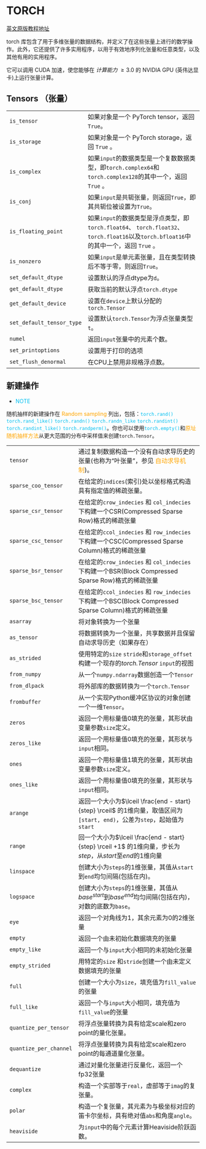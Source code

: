 # TORCH

[英文原版教程地址](https://pytorch.org/docs/stable/torch.html)

torch 库包含了用于多维张量的数据结构，并定义了在这些张量上进行的数学操作。此外，它还提供了许多实用程序，以用于有效地序列化张量和任意类型，以及其他有用的实用程序。

它可以调用 CUDA 加速，使您能够在 *计算能力* $\geq 3.0$ 的 NVIDIA GPU (英伟达显卡)上运行张量计算。

## Tensors （张量）

|                           |                                                                                                                                       |
| ------------------------- | ------------------------------------------------------------------------------------------------------------------------------------- |
| `is_tensor`               | 如果对象是一个 PyTorch tensor，返回 `True`。                                                                                          |
| `is_storage`              | 如果对象是一个 PyTorch storage，返回 `True` 。                                                                                        |
| `is_complex`              | 如果`input`的数据类型是一个复数数据类型，即`torch.complex64`和 `torch.complex128`的其中一个，返回 `True` 。                           |
| `is_conj`                 | 如果`input`是共轭张量，则返回`True`，即其共轭位被设置为`True`。                                                                       |
| `is_floating_point`       | 如果`input`的数据类型是浮点类型，即`torch.float64`、 `torch.float32`、`torch.float16`以及`torch.bfloat16`中的其中一个，返回 `True` 。 |
| `is_nonzero`              | 如果`input`是单元素张量，且在类型转换后不等于零，则返回`True`。                                                                       |
| `set_default_dtype`       | 设置默认的浮点dtype为`d`。                                                                                                            |
| `get_default_dtype`       | 获取当前的默认浮点`torch.dtype`                                                                                                       |
| `get_default_device`      | 设置在`device`上默认分配的`torch.Tensor`                                                                                              |
| `set_default_tensor_type` | 设置默认`torch.Tensor`为浮点张量类型`t`。                                                                                             |
| `numel`                   | 返回`input`张量中的元素个数。                                                                                                         |
| `set_printoptions`        | 设置用于打印的选项                                                                                                                    |
| `set_flush_denormal`      | 在CPU上禁用非规格浮点数。                                                                                                             |

## 新建操作

* <font color=＃00BFFF>NOTE</font>
  
随机抽样的新建操作在 <font color=orange> Random sampling </font>列出，包括：<font color=＃00BFFF>`torch.rand()` `torch.rand_like()` `torch.randn()` `torch.randn_like` `torch.randint()` `torch.randint_like()` `torch.randperm()`</font>。你也可以使用<font color=＃00BFFF>`torch.empty()`</font>和<font color=orange>原址随机抽样方法</font>从更大范围的分布中采样值来创建`torch.Tensor`。

|                        |                                                                                                                           |
| ---------------------- | ------------------------------------------------------------------------------------------------------------------------- |
| `tensor`               | 通过复制数据构造一个没有自动求导历史的张量(也称为“叶张量”，参见 <font color=orange>自动求导机制</font>)。                 |
| `sparse_coo_tensor`    | 在给定的`indices`(索引)处以坐标格式构造具有指定值的稀疏张量。                                                             |
| `sparse_csr_tensor`    | 在给定的`crow_indecies` 和 `col_indecies`下构建一个CSR(Compressed Sparse Row)格式的稀疏张量                               |
| `sparse_csc_tensor`    | 在给定的`ccol_indecies` 和 `row_indecies`下构建一个CSC(Compressed Sparse Column)格式的稀疏张量                            |
| `sparse_bsr_tensor`    | 在给定的`crow_indecies` 和 `col_indecies`下构建一个BSR(Block Compressed Sparse Row)格式的稀疏张量                         |
| `sparse_bsc_tensor`    | 在给定的`ccol_indecies` 和 `row_indecies`下构建一个BSC(Block Compressed Sparse Column)格式的稀疏张量                      |
| `asarray`              | 将对象转换为一个张量                                                                                                      |
| `as_tensor`            | 将数据转换为一个张量，共享数据并且保留自动求导历史（如果存在）                                                            |
| `as_strided`           | 使用特定的`size` `stride`和`storage_offset`构建一个现存的*torch.Tensor* `input`的视图                                     |
| `from_numpy`           | 从一个`numpy.ndarray`数据创造一个`Tensor`                                                                                 |
| `from_dlpack`          | 将外部库的数据转换为一个`torch.Tensor`                                                                                    |
| `frombuffer`           | 从一个实现Python缓冲区协议的对象创建一个一维`Tensor`。                                                                    |
| `zeros`                | 返回一个用标量值0填充的张量，其形状由变量参数`size`定义。                                                                 |
| `zeros_like`           | 返回一个用标量值0填充的张量，其形状与`input`相同。                                                                        |
| `ones`                 | 返回一个用标量值1填充的张量，其形状由变量参数`size`定义。                                                                 |
| `ones_like`            | 返回一个用标量值0填充的张量，其形状与`input`相同。                                                                        |
| `arange`               | 返回一个大小为$\lceil \frac{end - start}{step} \rceil$ 的1维向量，取值区间为`[start, end)`，公差为`step`，起始值为`start` |
| `range`                | 回一个大小为$\lceil \frac{end - start}{step} \rceil +1$ 的1维向量，步长为$step$，从$start$至$end$的1维向量                |
| `linspace`             | 创建大小为`steps`的1维张量，其值从`start`到`end`均匀间隔(包括在内)。                                                      |
| `logspace`             | 创建大小为`steps`的1维张量，其值从$base^{start}$到$base^{end}$均匀间隔(包括在内)，对数的底数为`base`。                    |
| `eye`                  | 返回一个对角线为1，其余元素为0的2维张量                                                                                   |
| `empty`                | 返回一个由未初始化数据填充的张量                                                                                          |
| `empty_like`           | 返回一个与`input`大小相同的未初始化张量                                                                                   |
| `empty_strided`        | 用特定的`size` 和`stride`创建一个由未定义数据填充的张量                                                                   |
| `full`                 | 创建一个大小为`size`，填充值为`fill_value`的张量                                                                          |
| `full_like`            | 返回一个与`input`大小相同，填充值为`fill_value`的张量                                                                     |
| `quantize_per_tensor`  | 将浮点张量转换为具有给定scale和zero point的量化张量。                                                                     |
| `quantize_per_channel` | 将浮点张量转换为具有给定scale和zero point的每通道量化张量。                                                               |
| `dequantize`           | 通过对量化张量进行反量化，返回一个fp32张量                                                                                |
| `complex`              | 构造一个实部等于`real`，虚部等于`imag`的复张量。                                                                          |
| `polar`                | 构造一个复张量，其元素为与极坐标对应的笛卡尔坐标，具有绝对值`abs`和角度`angle`。                                          |
| `heaviside`            | 为`input`中的每个元素计算Heaviside阶跃函数。                                                                              |
